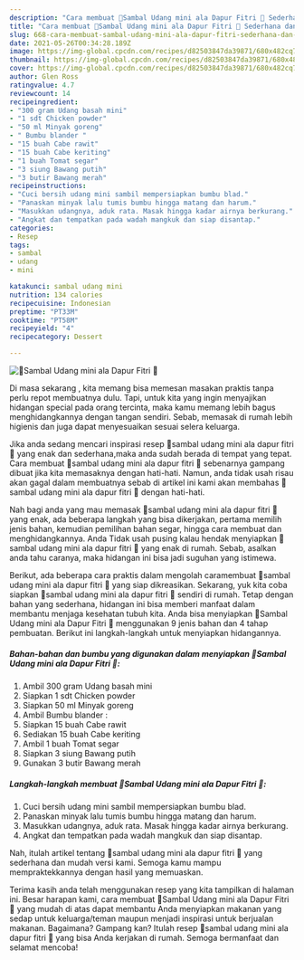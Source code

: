 ```yaml
---
description: "Cara membuat 🦐Sambal Udang mini ala Dapur Fitri 🦐 Sederhana dan Mudah Dibuat"
title: "Cara membuat 🦐Sambal Udang mini ala Dapur Fitri 🦐 Sederhana dan Mudah Dibuat"
slug: 668-cara-membuat-sambal-udang-mini-ala-dapur-fitri-sederhana-dan-mudah-dibuat
date: 2021-05-26T00:34:28.189Z
image: https://img-global.cpcdn.com/recipes/d82503847da39871/680x482cq70/🦐sambal-udang-mini-ala-dapur-fitri-🦐-foto-resep-utama.jpg
thumbnail: https://img-global.cpcdn.com/recipes/d82503847da39871/680x482cq70/🦐sambal-udang-mini-ala-dapur-fitri-🦐-foto-resep-utama.jpg
cover: https://img-global.cpcdn.com/recipes/d82503847da39871/680x482cq70/🦐sambal-udang-mini-ala-dapur-fitri-🦐-foto-resep-utama.jpg
author: Glen Ross
ratingvalue: 4.7
reviewcount: 14
recipeingredient:
- "300 gram Udang basah mini"
- "1 sdt Chicken powder"
- "50 ml Minyak goreng"
- " Bumbu blander "
- "15 buah Cabe rawit"
- "15 buah Cabe keriting"
- "1 buah Tomat segar"
- "3 siung Bawang putih"
- "3 butir Bawang merah"
recipeinstructions:
- "Cuci bersih udang mini sambil mempersiapkan bumbu blad."
- "Panaskan minyak lalu tumis bumbu hingga matang dan harum."
- "Masukkan udangnya, aduk rata. Masak hingga kadar airnya berkurang."
- "Angkat dan tempatkan pada wadah mangkuk dan siap disantap."
categories:
- Resep
tags:
- sambal
- udang
- mini

katakunci: sambal udang mini 
nutrition: 134 calories
recipecuisine: Indonesian
preptime: "PT33M"
cooktime: "PT58M"
recipeyield: "4"
recipecategory: Dessert

---
```



![🦐Sambal Udang mini ala Dapur Fitri 🦐](https://img-global.cpcdn.com/recipes/d82503847da39871/680x482cq70/🦐sambal-udang-mini-ala-dapur-fitri-🦐-foto-resep-utama.jpg)

Di masa  sekarang , kita memang bisa memesan masakan praktis tanpa perlu repot membuatnya dulu. Tapi, untuk kita yang ingin menyajikan hidangan special pada orang tercinta, maka kamu memang lebih bagus menghidangkannya dengan tangan sendiri. Sebab, memasak di rumah lebih higienis dan juga dapat menyesuaikan sesuai selera keluarga.

Jika anda sedang mencari inspirasi resep 🦐sambal udang mini ala dapur fitri 🦐 yang enak dan sederhana,maka anda sudah berada di tempat yang tepat. Cara membuat 🦐sambal udang mini ala dapur fitri 🦐  sebenarnya gampang dibuat jika kita memasaknya dengan hati-hati. Namun, anda tidak usah risau akan gagal dalam membuatnya 
sebab di artikel ini kami akan membahas 🦐sambal udang mini ala dapur fitri 🦐 dengan hati-hati.  



Nah bagi anda yang mau memasak 🦐sambal udang mini ala dapur fitri 🦐 yang enak, ada beberapa langkah yang bisa dikerjakan, pertama memilih jenis bahan, kemudian pemilihan bahan segar, hingga cara membuat dan menghidangkannya. Anda Tidak usah pusing kalau hendak menyiapkan 🦐sambal udang mini ala dapur fitri 🦐 yang enak di rumah. Sebab, asalkan anda  tahu caranya, maka hidangan ini bisa jadi suguhan yang istimewa.

Berikut, ada beberapa cara praktis  dalam mengolah caramembuat 🦐sambal udang mini ala dapur fitri 🦐 yang siap dikreasikan. Sekarang, yuk kita coba siapkan 🦐sambal udang mini ala dapur fitri 🦐 sendiri di rumah. Tetap dengan bahan yang sederhana, hidangan ini bisa memberi manfaat dalam membantu menjaga kesehatan tubuh kita. Anda bisa menyiapkan 🦐Sambal Udang mini ala Dapur Fitri 🦐 menggunakan 9 jenis bahan dan 4 tahap pembuatan. Berikut ini langkah-langkah untuk menyiapkan hidangannya.

<!--inarticleads1-->

##### Bahan-bahan dan bumbu yang digunakan dalam menyiapkan 🦐Sambal Udang mini ala Dapur Fitri 🦐:

1. Ambil 300 gram Udang basah mini
1. Siapkan 1 sdt Chicken powder
1. Siapkan 50 ml Minyak goreng
1. Ambil  Bumbu blander :
1. Siapkan 15 buah Cabe rawit
1. Sediakan 15 buah Cabe keriting
1. Ambil 1 buah Tomat segar
1. Siapkan 3 siung Bawang putih
1. Gunakan 3 butir Bawang merah




<!--inarticleads2-->

##### Langkah-langkah membuat 🦐Sambal Udang mini ala Dapur Fitri 🦐:

1. Cuci bersih udang mini sambil mempersiapkan bumbu blad.
1. Panaskan minyak lalu tumis bumbu hingga matang dan harum.
1. Masukkan udangnya, aduk rata. Masak hingga kadar airnya berkurang.
1. Angkat dan tempatkan pada wadah mangkuk dan siap disantap.




Nah, itulah artikel tentang  🦐sambal udang mini ala dapur fitri 🦐  yang sederhana dan mudah versi kami. Semoga kamu mampu mempraktekkannya dengan hasil yang memuaskan. 

Terima kasih anda telah menggunakan resep yang kita tampilkan di halaman ini. Besar harapan kami, cara membuat  🦐Sambal Udang mini ala Dapur Fitri 🦐 yang mudah di atas dapat membantu Anda menyiapkan makanan yang sedap untuk keluarga/teman maupun menjadi inspirasi untuk berjualan makanan. Bagaimana? Gampang kan? Itulah resep 🦐sambal udang mini ala dapur fitri 🦐 yang bisa Anda kerjakan di rumah. Semoga bermanfaat dan selamat mencoba!

